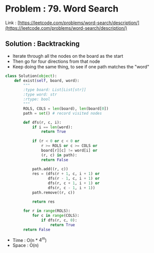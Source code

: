 # Problem : 79. Word Search
Link : [https://leetcode.com/problems/word-search/description/](https://leetcode.com/problems/word-search/description/)

## Solution : Backtracking
- Iterate through all the nodes on the board as the start
- Then go for four directions from that node
- Keep doing the same thing, to see if one path matches the "word"
```python
class Solution(object):
    def exist(self, board, word):
        """
        :type board: List[List[str]]
        :type word: str
        :rtype: bool
        """
        ROLS, COLS = len(board), len(board[0])
        path = set() # record visited nodes

        def dfs(r, c, i):
            if i == len(word):
                return True
            
            if (r < 0 or c < 0 or
                r >= ROLS or c >= COLS or
                board[r][c] != word[i] or
                (r, c) in path):
                return False
            
            path.add((r, c))
            res = (dfs(r + 1, c, i + 1) or
                   dfs(r - 1, c, i + 1) or
                   dfs(r, c + 1, i + 1) or
                   dfs(r, c - 1, i + 1))
            path.remove((r, c))

            return res
        
        for r in range(ROLS):
            for c in range(COLS):
                if dfs(r, c, 0):
                    return True
        return False
```
- Time : O(n * $4^m$)
- Space : O(n)
